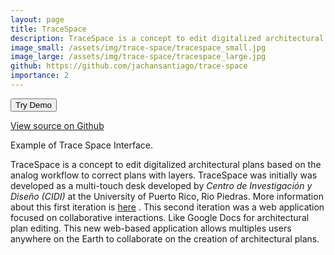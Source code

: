 ```yaml
---
layout: page
title: TraceSpace
description: TraceSpace is a concept to edit digitalized architectural plans based on the analog workflow to correct plans with layers.
image_small: /assets/img/trace-space/tracespace_small.jpg
image_large: /assets/img/trace-space/tracespace_large.jpg
github: https://github.com/jachansantiago/trace-space
importance: 2
---
```


<!-- Place this tag in your head or just before your close body tag. -->
<script async defer src="https://buttons.github.io/buttons.js"></script>


<a href="/trace-space/" target="_blank"><button type="button" class="btn btn-primary">
  Try Demo
</button></a>


<!-- Place this tag where you want the button to render. -->
<a class="github-button" href="https://github.com/jachansantiago/trace-space" data-color-scheme="no-preference: light; light: light; dark: light;" data-size="large" aria-label="View on Github">View source on Github</a>


<div class="row">
    <div class="col-sm mt-3 mt-md-0">
        <a href="/trace-space/">
        <img class="img-fluid rounded z-depth-1" src="{{ '/assets/img/trace-space/tracespace_large.jpg' | relative_url }}" alt="" title="Plotbee Image"/>
        </a>
    </div>
</div>
<div class="caption">
    Example of Trace Space Interface.
</div>



TraceSpace is a concept to edit digitalized architectural plans based on the analog workflow to correct plans with layers. TraceSpace was initially was developed as a multi-touch desk developed by _Centro de Investigación y Diseño (CIDI)_ at the University of Puerto Rico, Rio Piedras. More information about this first iteration is [here](https://cidi.online/?page_id=2606) . This second iteration was a web application focused on collaborative interactions. Like Google Docs for architectural plan editing. This new web-based application allows multiples users anywhere on the Earth to collaborate on the creation of architectural plans.